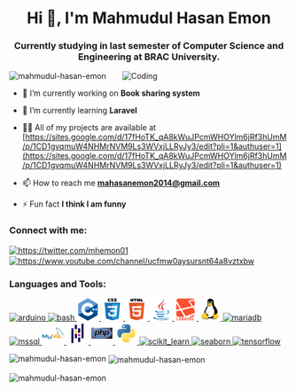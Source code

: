 <h1 align="center">Hi 👋, I'm Mahmudul Hasan Emon</h1>
<h3 align="center">Currently studying in last semester of Computer Science and Engineering at BRAC University.</h3>
<img align="right" alt="Coding" width="300" src="https://devtechnosys.com/insights/wp-content/uploads/2022/09/Front-End-Developers.gif">

<p align="left"> <img src="https://komarev.com/ghpvc/?username=mahmudul-hasan-emon&label=Profile%20views&color=0e75b6&style=flat" alt="mahmudul-hasan-emon" /> </p>

- 🔭 I’m currently working on **Book sharing system**

- 🌱 I’m currently learning **Laravel**

- 👨‍💻 All of my projects are available at [https://sites.google.com/d/17fHoTK_qA8kWuJPcmWHOYlm6jRf3hUmM/p/1CD1gvqmuW4NHMrNVM9Ls3WVxjLLRyJy3/edit?pli=1&authuser=1](https://sites.google.com/d/17fHoTK_qA8kWuJPcmWHOYlm6jRf3hUmM/p/1CD1gvqmuW4NHMrNVM9Ls3WVxjLLRyJy3/edit?pli=1&authuser=1)

- 📫 How to reach me **mahasanemon2014@gmail.com**

- ⚡ Fun fact **I think I am funny**

<h3 align="left">Connect with me:</h3>
<p align="left">
<a href="https://twitter.com/https://twitter.com/mhemon01" target="blank"><img align="center" src="https://raw.githubusercontent.com/rahuldkjain/github-profile-readme-generator/master/src/images/icons/Social/twitter.svg" alt="https://twitter.com/mhemon01" height="30" width="40" /></a>
<a href="https://www.youtube.com/c/https://www.youtube.com/channel/ucfmw0aysursnt64a8vztxbw" target="blank"><img align="center" src="https://raw.githubusercontent.com/rahuldkjain/github-profile-readme-generator/master/src/images/icons/Social/youtube.svg" alt="https://www.youtube.com/channel/ucfmw0aysursnt64a8vztxbw" height="30" width="40" /></a>
</p>

<h3 align="left">Languages and Tools:</h3>
<p align="left"> <a href="https://www.arduino.cc/" target="_blank" rel="noreferrer"> <img src="https://cdn.worldvectorlogo.com/logos/arduino-1.svg" alt="arduino" width="40" height="40"/> </a> <a href="https://www.gnu.org/software/bash/" target="_blank" rel="noreferrer"> <img src="https://www.vectorlogo.zone/logos/gnu_bash/gnu_bash-icon.svg" alt="bash" width="40" height="40"/> </a> <a href="https://www.w3schools.com/cpp/" target="_blank" rel="noreferrer"> <img src="https://raw.githubusercontent.com/devicons/devicon/master/icons/cplusplus/cplusplus-original.svg" alt="cplusplus" width="40" height="40"/> </a> <a href="https://www.w3schools.com/css/" target="_blank" rel="noreferrer"> <img src="https://raw.githubusercontent.com/devicons/devicon/master/icons/css3/css3-original-wordmark.svg" alt="css3" width="40" height="40"/> </a> <a href="https://www.w3.org/html/" target="_blank" rel="noreferrer"> <img src="https://raw.githubusercontent.com/devicons/devicon/master/icons/html5/html5-original-wordmark.svg" alt="html5" width="40" height="40"/> </a> <a href="https://www.java.com" target="_blank" rel="noreferrer"> <img src="https://raw.githubusercontent.com/devicons/devicon/master/icons/java/java-original.svg" alt="java" width="40" height="40"/> </a> <a href="https://laravel.com/" target="_blank" rel="noreferrer"> <img src="https://raw.githubusercontent.com/devicons/devicon/master/icons/laravel/laravel-plain-wordmark.svg" alt="laravel" width="40" height="40"/> </a> <a href="https://www.linux.org/" target="_blank" rel="noreferrer"> <img src="https://raw.githubusercontent.com/devicons/devicon/master/icons/linux/linux-original.svg" alt="linux" width="40" height="40"/> </a> <a href="https://mariadb.org/" target="_blank" rel="noreferrer"> <img src="https://www.vectorlogo.zone/logos/mariadb/mariadb-icon.svg" alt="mariadb" width="40" height="40"/> </a> <a href="https://www.microsoft.com/en-us/sql-server" target="_blank" rel="noreferrer"> <img src="https://www.svgrepo.com/show/303229/microsoft-sql-server-logo.svg" alt="mssql" width="40" height="40"/> </a> <a href="https://www.mysql.com/" target="_blank" rel="noreferrer"> <img src="https://raw.githubusercontent.com/devicons/devicon/master/icons/mysql/mysql-original-wordmark.svg" alt="mysql" width="40" height="40"/> </a> <a href="https://pandas.pydata.org/" target="_blank" rel="noreferrer"> <img src="https://raw.githubusercontent.com/devicons/devicon/2ae2a900d2f041da66e950e4d48052658d850630/icons/pandas/pandas-original.svg" alt="pandas" width="40" height="40"/> </a> <a href="https://www.php.net" target="_blank" rel="noreferrer"> <img src="https://raw.githubusercontent.com/devicons/devicon/master/icons/php/php-original.svg" alt="php" width="40" height="40"/> </a> <a href="https://www.python.org" target="_blank" rel="noreferrer"> <img src="https://raw.githubusercontent.com/devicons/devicon/master/icons/python/python-original.svg" alt="python" width="40" height="40"/> </a> <a href="https://scikit-learn.org/" target="_blank" rel="noreferrer"> <img src="https://upload.wikimedia.org/wikipedia/commons/0/05/Scikit_learn_logo_small.svg" alt="scikit_learn" width="40" height="40"/> </a> <a href="https://seaborn.pydata.org/" target="_blank" rel="noreferrer"> <img src="https://seaborn.pydata.org/_images/logo-mark-lightbg.svg" alt="seaborn" width="40" height="40"/> </a> <a href="https://www.tensorflow.org" target="_blank" rel="noreferrer"> <img src="https://www.vectorlogo.zone/logos/tensorflow/tensorflow-icon.svg" alt="tensorflow" width="40" height="40"/> </a> </p>

<p><img align="left" src="https://github-readme-stats.vercel.app/api/top-langs?username=mahmudul-hasan-emon&show_icons=true&locale=en&layout=compact" alt="mahmudul-hasan-emon" /></p>

<p>&nbsp;<img align="center" src="https://github-readme-stats.vercel.app/api?username=mahmudul-hasan-emon&show_icons=true&locale=en" alt="mahmudul-hasan-emon" /></p>

<p><img align="center" src="https://github-readme-streak-stats.herokuapp.com/?user=mahmudul-hasan-emon&" alt="mahmudul-hasan-emon" /></p>
